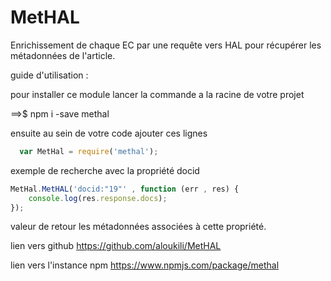 # MetHAL


Enrichissement de chaque EC par une requête vers HAL pour récupérer les métadonnées de l'article. 

  guide d'utilisation :

  pour installer ce module lancer la commande a la racine de votre projet

  ==>$ npm i -save methal

  ensuite au sein de votre code ajouter ces lignes

```js
  var MetHal = require('methal');
```

exemple de recherche avec  la propriété docid 
```js
MetHal.MetHAL('docid:"19"' , function (err , res) {
	console.log(res.response.docs);
});
```
valeur de retour les métadonnées associées à cette propriété.


lien vers github
https://github.com/aloukili/MetHAL

lien vers l'instance npm
https://www.npmjs.com/package/methal